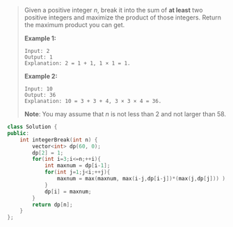 > Given a positive integer *n*, break it into the sum of **at least** two positive integers and maximize the product of those integers. Return the maximum product you can get.
>
> **Example 1:**
>
> ```
> Input: 2
> Output: 1
> Explanation: 2 = 1 + 1, 1 × 1 = 1.
> ```
>
> **Example 2:**
>
> ```
> Input: 10
> Output: 36
> Explanation: 10 = 3 + 3 + 4, 3 × 3 × 4 = 36.
> ```
>
> **Note**: You may assume that *n* is not less than 2 and not larger than 58.

```cpp
class Solution {
public:
    int integerBreak(int n) {
        vector<int> dp(60, 0);
        dp[2] = 1;
        for(int i=3;i<=n;++i){
            int maxnum = dp[i-1];
            for(int j=1;j<i;++j){
                maxnum = max(maxnum, max(i-j,dp[i-j])*(max(j,dp[j])) );
            }
            dp[i] = maxnum;
        }
        return dp[n];
    }
};
```


